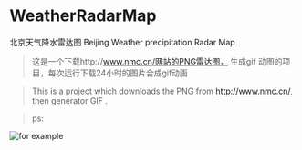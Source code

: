 # WeatherRadarMap
北京天气降水雷达图
Beijing Weather precipitation Radar Map

>这是一个下载http://www.nmc.cn/网站的PNG雷达图， 生成gif 动图的项目，每次运行下载24小时的图片合成gif动画

>This is a project which downloads the PNG from http://www.nmc.cn/, then generator GIF .

>ps:

![for example](https://github.com/harrycheng/WeatherRadarMap/blob/8d534333103498b69eb291503ce826262c726aab/20180517weather.gif?raw=true)
